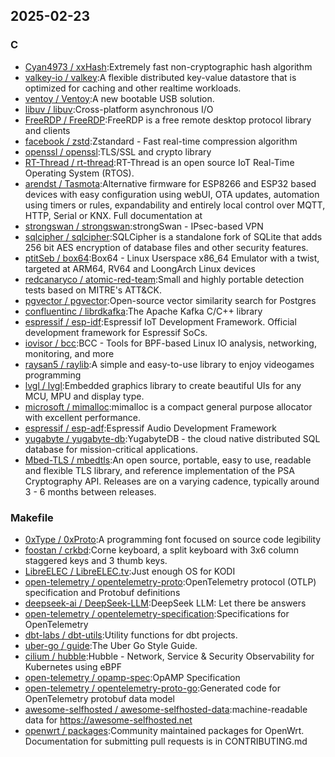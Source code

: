 ## 2025-02-23

### C

* [Cyan4973 / xxHash](https://github.com/Cyan4973/xxHash):Extremely fast non-cryptographic hash algorithm
* [valkey-io / valkey](https://github.com/valkey-io/valkey):A flexible distributed key-value datastore that is optimized for caching and other realtime workloads.
* [ventoy / Ventoy](https://github.com/ventoy/Ventoy):A new bootable USB solution.
* [libuv / libuv](https://github.com/libuv/libuv):Cross-platform asynchronous I/O
* [FreeRDP / FreeRDP](https://github.com/FreeRDP/FreeRDP):FreeRDP is a free remote desktop protocol library and clients
* [facebook / zstd](https://github.com/facebook/zstd):Zstandard - Fast real-time compression algorithm
* [openssl / openssl](https://github.com/openssl/openssl):TLS/SSL and crypto library
* [RT-Thread / rt-thread](https://github.com/RT-Thread/rt-thread):RT-Thread is an open source IoT Real-Time Operating System (RTOS).
* [arendst / Tasmota](https://github.com/arendst/Tasmota):Alternative firmware for ESP8266 and ESP32 based devices with easy configuration using webUI, OTA updates, automation using timers or rules, expandability and entirely local control over MQTT, HTTP, Serial or KNX. Full documentation at
* [strongswan / strongswan](https://github.com/strongswan/strongswan):strongSwan - IPsec-based VPN
* [sqlcipher / sqlcipher](https://github.com/sqlcipher/sqlcipher):SQLCipher is a standalone fork of SQLite that adds 256 bit AES encryption of database files and other security features.
* [ptitSeb / box64](https://github.com/ptitSeb/box64):Box64 - Linux Userspace x86_64 Emulator with a twist, targeted at ARM64, RV64 and LoongArch Linux devices
* [redcanaryco / atomic-red-team](https://github.com/redcanaryco/atomic-red-team):Small and highly portable detection tests based on MITRE's ATT&CK.
* [pgvector / pgvector](https://github.com/pgvector/pgvector):Open-source vector similarity search for Postgres
* [confluentinc / librdkafka](https://github.com/confluentinc/librdkafka):The Apache Kafka C/C++ library
* [espressif / esp-idf](https://github.com/espressif/esp-idf):Espressif IoT Development Framework. Official development framework for Espressif SoCs.
* [iovisor / bcc](https://github.com/iovisor/bcc):BCC - Tools for BPF-based Linux IO analysis, networking, monitoring, and more
* [raysan5 / raylib](https://github.com/raysan5/raylib):A simple and easy-to-use library to enjoy videogames programming
* [lvgl / lvgl](https://github.com/lvgl/lvgl):Embedded graphics library to create beautiful UIs for any MCU, MPU and display type.
* [microsoft / mimalloc](https://github.com/microsoft/mimalloc):mimalloc is a compact general purpose allocator with excellent performance.
* [espressif / esp-adf](https://github.com/espressif/esp-adf):Espressif Audio Development Framework
* [yugabyte / yugabyte-db](https://github.com/yugabyte/yugabyte-db):YugabyteDB - the cloud native distributed SQL database for mission-critical applications.
* [Mbed-TLS / mbedtls](https://github.com/Mbed-TLS/mbedtls):An open source, portable, easy to use, readable and flexible TLS library, and reference implementation of the PSA Cryptography API. Releases are on a varying cadence, typically around 3 - 6 months between releases.

### Makefile

* [0xType / 0xProto](https://github.com/0xType/0xProto):A programming font focused on source code legibility
* [foostan / crkbd](https://github.com/foostan/crkbd):Corne keyboard, a split keyboard with 3x6 column staggered keys and 3 thumb keys.
* [LibreELEC / LibreELEC.tv](https://github.com/LibreELEC/LibreELEC.tv):Just enough OS for KODI
* [open-telemetry / opentelemetry-proto](https://github.com/open-telemetry/opentelemetry-proto):OpenTelemetry protocol (OTLP) specification and Protobuf definitions
* [deepseek-ai / DeepSeek-LLM](https://github.com/deepseek-ai/DeepSeek-LLM):DeepSeek LLM: Let there be answers
* [open-telemetry / opentelemetry-specification](https://github.com/open-telemetry/opentelemetry-specification):Specifications for OpenTelemetry
* [dbt-labs / dbt-utils](https://github.com/dbt-labs/dbt-utils):Utility functions for dbt projects.
* [uber-go / guide](https://github.com/uber-go/guide):The Uber Go Style Guide.
* [cilium / hubble](https://github.com/cilium/hubble):Hubble - Network, Service & Security Observability for Kubernetes using eBPF
* [open-telemetry / opamp-spec](https://github.com/open-telemetry/opamp-spec):OpAMP Specification
* [open-telemetry / opentelemetry-proto-go](https://github.com/open-telemetry/opentelemetry-proto-go):Generated code for OpenTelemetry protobuf data model
* [awesome-selfhosted / awesome-selfhosted-data](https://github.com/awesome-selfhosted/awesome-selfhosted-data):machine-readable data for https://awesome-selfhosted.net
* [openwrt / packages](https://github.com/openwrt/packages):Community maintained packages for OpenWrt. Documentation for submitting pull requests is in CONTRIBUTING.md
